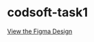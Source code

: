 # codsoft-task1
[View the Figma Design](https://www.figma.com/design/0utq1SAXoCq8GqKDd8FsPh/Task1?node-id=11-465&t=EGNcXPYLcgFZiW0o-1)
